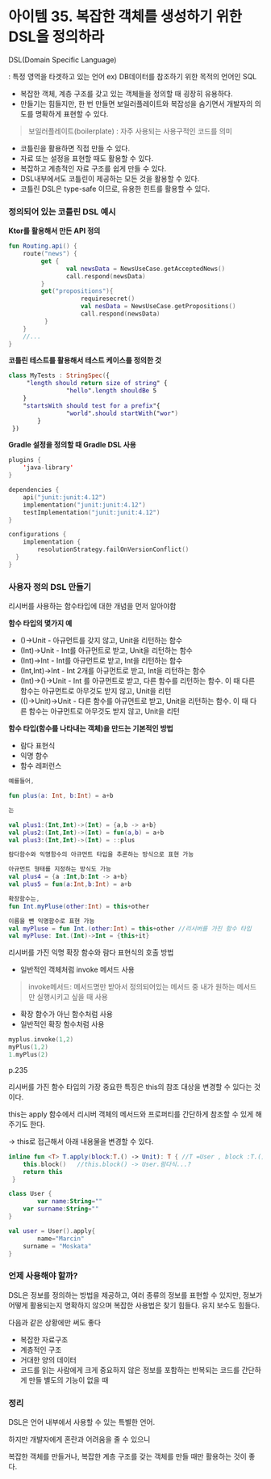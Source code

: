# 아이템 35. 복잡한 객체를 생성하기 위한 DSL을 정의하라

DSL(Domain Specific Language)

: 특정 영역을 타겟하고 있는 언어 ex) DB데이터를 참조하기 위한 목적의 언어인 SQL

- 복잡한 객체, 계층 구조를 갖고 있는 객체들을 정의할 때 굉장히 유용하다.
- 만들기는 힘들지만, 한 번 만들면 보일러플레이트와 복잡성을 숨기면서 개발자의 의도를 명확하게 표현할 수 있다.

> 보일러플레이트(boilerplate) : 자주 사용되는 사용구적인 코드를 의미
> 
- 코틀린을 활용하면 직접 만들 수 있다.
- 자료 또는 설정을 표현할 때도 활용할 수 있다.
- 복잡하고 계층적인 자료 구조를 쉽게 만들 수 있다.
- DSL내부에서도 코틀린이 제공하는 모든 것을 활용할 수 있다.
- 코틀린 DSL은 type-safe 이므로, 유용한 힌트를 활용할 수 있다.

### 정의되어 있는 코틀린 DSL 예시

**Ktor를 활용해서 만든 API 정의**

```kotlin
fun Routing.api() {
	route("news") {
		 get {
				val newsData = NewsUseCase.getAcceptedNews()
				call.respond(newsData)
		 }
		 get("propositions"){
					requiresecret()
					val nesData = NewsUseCase.getPropositions()
					call.respond(newsData)
		  }
    }
    //...
}
```

**코틀린 테스트를 활용해서 테스트 케이스를 정의한 것**

```kotlin
class MyTests : StringSpec({
	 "length should return size of string" {
				"hello".length shouldBe 5
    }
    "startsWith should test for a prefix"{
				"world".should startWith("wor")
		}
 })
```

**Gradle 설정을 정의할 때 Gradle DSL 사용**

```kotlin
plugins {
	'java-library'
}

dependencies {
	api("junit:junit:4.12")
	implementation("junit:junit:4.12")
	testImplementation("junit:junit:4.12")
}

configurations {
	implementation {
		resolutionStrategy.failOnVersionConflict()
  }
}
```

### 사용자 정의 DSL 만들기

리시버를 사용하는 함수타입에 대한 개념을 먼저 알아야함

**함수 타입의 몇가지 예**

- ()→Unit - 아규먼트를 갖지 않고, Unit을 리턴하는 함수
- (Int)→Unit - Int를 아규먼트로 받고, Unit을 리턴하는 함수
- (Int)→Int - Int를 아규먼트로 받고, Int을 리턴하는 함수
- (Int,Int)→Int - Int 2개를 아규먼트로 받고, Int을 리턴하는 함수
- (Int)→()→Unit - Int 를 아규먼트로 받고, 다른 함수를 리턴하는 함수. 이 때 다른 함수는 아규먼트로 아무것도 받지 않고, Unit을 리턴
- (()→Unit)→Unit - 다른 함수를 아규먼트로 받고, Unit을 리턴하는 함수. 이 때 다른 함수는 아규먼트로 아무것도 받지 않고, Unit을 리턴

**함수 타입(함수를 나타내는 객체)을 만드는 기본적인 방법**

- 람다 표현식
- 익명 함수
- 함수 레퍼런스

```kotlin
예를들어,

fun plus(a: Int, b:Int) = a+b

는

val plus1:(Int,Int)->(Int) = {a,b -> a+b}
val plus2:(Int,Int)->(Int) = fun(a,b) = a+b
val plus3:(Int,Int)->(Int) = ::plus

람다함수와 익명함수의 아규먼트 타입을 추론하는 방식으로 표현 가능 

아규먼트 형태를 지정하는 방식도 가능
val plus4 = {a :Int,b:Int -> a+b}
val plus5 = fun(a:Int,b:Int) = a+b

확장함수는,
fun Int.myPluse(other:Int) = this+other

이름을 뺀 익명함수로 표현 가능
val myPluse = fun Int.(other:Int) = this+other //리시버를 가진 함수 타입 
val myPluse: Int.(Int)->Int = {this+it}

```

리시버를 가진 익명 확장 함수와 람다 표현식의 호출 방법

- 일반적인 객체처럼 invoke 메서드 사용

> invoke메서드: 메서드명만 받아서 정의되어있는 메서드 중 내가 원하는 메서드만 실행시키고 싶을 때 사용
> 
- 확장 함수가 아닌 함수처럼 사용
- 일반적인 확장 함수처럼 사용

```kotlin
myplus.invoke(1,2)
myPlus(1,2)
1.myPlus(2)
```

p.235

리시버를 가진 함수 타입의 가장 중요한 특징은 this의 참조 대상을 변경할 수 있다는 것이다.

this는 apply 함수에서 리시버 객체의 메서드와 프로퍼티를 간단하게 참조할 수 있게 해 주기도 한다.

→ this로 접근해서 아래 내용물을 변경할 수 있다. 

```kotlin
inline fun <T> T.apply(block:T.() -> Unit): T { //T =User , block :T.() = 람다식. 
	this.block()   //this.block() -> User.람다식...?  
	return this
 }

class User {
		var name:String=""
    var surname:String=""
}

val user = User().apply{
		name="Marcin"
    surname = "Moskata"
}
```

### 언제 사용해야 할까?

DSL은 정보를 정의하는 방법을 제공하고, 여러 종류의 정보를 표현할 수 있지만, 정보가 어떻게 활용되는지 명확하지 않으며 복잡한 사용법은 찾기 힘들다. 유지 보수도 힘들다. 

다음과 같은 상황에만 써도 좋다

- 복잡한 자료구조
- 계층적인 구조
- 거대한 양의 데이터
- 코드를 읽는 사람에게 크게 중요하지 않은 정보를 포함하는 반복되는 코드를 간단하게 만들 별도의 기능이 없을 때

### 정리

DSL은 언어 내부에서 사용할 수 있는 특별한 언어.

하지만 개발자에게 혼란과 어려움을 줄 수 있으니 

복잡한 객체를 만들거나, 복잡한 계층 구조를 갖는 객체를 만들 때만 활용하는 것이 좋다.